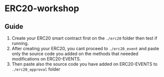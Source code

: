 # ERC20-workshop

## Guide
1. Create your ERC20 smart contract first on the `./erc20` folder then test if running.
2. After creating your ERC20, you cant proceed to `./erc20_event` and paste only the source code you added on the methods that neeeded modifications on ERC20-EVENTS.
3. Then paste also the source code you have added on ERC20-EVENTS to `./erc20_approval` folder

